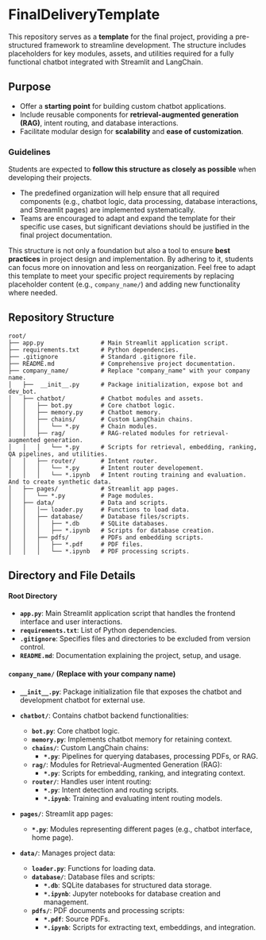 # FinalDeliveryTemplate

This repository serves as a **template** for the final project, providing a pre-structured framework to streamline development. The structure includes placeholders for key modules, assets, and utilities required for a fully functional chatbot integrated with Streamlit and LangChain.

## Purpose

- Offer a **starting point** for building custom chatbot applications.
- Include reusable components for **retrieval-augmented generation (RAG)**, intent routing, and database interactions.
- Facilitate modular design for **scalability** and **ease of customization**.

### Guidelines

Students are expected to **follow this structure as closely as possible** when developing their projects.

- The predefined organization will help ensure that all required components (e.g., chatbot logic, data processing, database interactions, and Streamlit pages) are implemented systematically.
- Teams are encouraged to adapt and expand the template for their specific use cases, but significant deviations should be justified in the final project documentation.

This structure is not only a foundation but also a tool to ensure **best practices** in project design and implementation. By adhering to it, students can focus more on innovation and less on reorganization. Feel free to adapt this template to meet your specific project requirements by replacing placeholder content (e.g., `company_name/`) and adding new functionality where needed.

## Repository Structure

```plaintext
root/
├── app.py                # Main Streamlit application script.
├── requirements.txt      # Python dependencies.
├── .gitignore            # Standard .gitignore file.
├── README.md             # Comprehensive project documentation.
├── company_name/         # Replace "company_name" with your company name.
│   ├──  __init__.py      # Package initialization, expose bot and dev_bot.
│   ├── chatbot/          # Chatbot modules and assets.
│   │   ├── bot.py        # Core chatbot logic.
│   │   ├── memory.py     # Chatbot memory.
│   │   ├── chains/       # Custom LangChain chains.
│   │   │   └── *.py      # Chain modules.
│   │   ├── rag/          # RAG-related modules for retrieval-augmented generation.
│   │   │   └── *.py      # Scripts for retrieval, embedding, ranking, QA pipelines, and utilities.
│   │   ├── router/       # Intent router.
│   │   │   └── *.py      # Intent router developement.
│   │   │   └── *.ipynb   # Intent routing training and evaluation. And to create synthetic data.
│   ├── pages/            # Streamlit app pages.
│   │   └── *.py          # Page modules.
│   ├── data/             # Data and scripts.
│   │   │── loader.py     # Functions to load data.
│   │   ├── database/     # Database files/scripts.
│   │   │   ├── *.db      # SQLite databases.
│   │   │   ├── *.ipynb   # Scripts for database creation.
│   │   ├── pdfs/         # PDFs and embedding scripts.
│   │   │   ├── *.pdf     # PDF files.
│   │   │   └── *.ipynb   # PDF processing scripts.
```

## Directory and File Details

#### Root Directory

- **`app.py`**: Main Streamlit application script that handles the frontend interface and user interactions.
- **`requirements.txt`**: List of Python dependencies.
- **`.gitignore`**: Specifies files and directories to be excluded from version control.
- **`README.md`**: Documentation explaining the project, setup, and usage.

#### `company_name/` (Replace with your company name)

- **`__init__.py`**: Package initialization file that exposes the chatbot and development chatbot for external use.

- **`chatbot/`**: Contains chatbot backend functionalities:

  - **`bot.py`**: Core chatbot logic.
  - **`memory.py`**: Implements chatbot memory for retaining context.
  - **`chains/`**: Custom LangChain chains:
    - **`*.py`**: Pipelines for querying databases, processing PDFs, or RAG.
  - **`rag/`**: Modules for Retrieval-Augmented Generation (RAG):
    - **`*.py`**: Scripts for embedding, ranking, and integrating context.
  - **`router/`**: Handles user intent routing:
    - **`*.py`**: Intent detection and routing scripts.
    - **`*.ipynb`**: Training and evaluating intent routing models.

- **`pages/`**: Streamlit app pages:

  - **`*.py`**: Modules representing different pages (e.g., chatbot interface, home page).

- **`data/`**: Manages project data:
  - **`loader.py`**: Functions for loading data.
  - **`database/`**: Database files and scripts:
    - **`*.db`**: SQLite databases for structured data storage.
    - **`*.ipynb`**: Jupyter notebooks for database creation and management.
  - **`pdfs/`**: PDF documents and processing scripts:
    - **`*.pdf`**: Source PDFs.
    - **`*.ipynb`**: Scripts for extracting text, embeddings, and integration.
